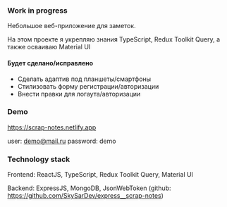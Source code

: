 ### **Work in progress**

Небольшое веб-приложение для заметок.

На этом проекте я укрепляю знания TypeScript, Redux Toolkit Query, а также осваиваю Material UI

#### **Будет сделано/исправлено**

- Сделать адаптив под планшеты/смартфоны
- Стилизовать форму регистрации/авторизации
- Внести правки для логаута/авторизации

### **Demo**
https://scrap-notes.netlify.app

user: demo@mail.ru password: demo

### **Technology stack**
Frontend: 
ReactJS, TypeScript, Redux Toolkit Query, Material UI

Backend:
ExpressJS, MongoDB, JsonWebToken (github: https://github.com/SkySarDev/express__scrap-notes)
